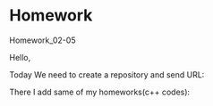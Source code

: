 # Homework
Homework_02-05

Hello,

Today We need to create a repository and send URL:

There I add same of my homeworks(c++ codes):
